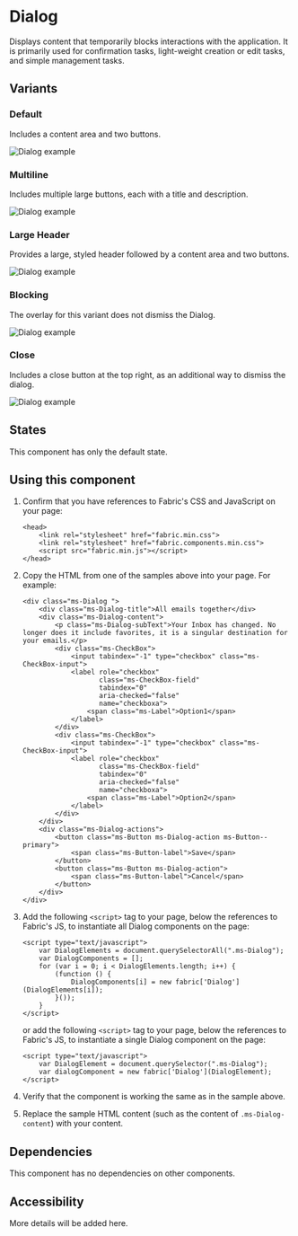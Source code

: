 # Dialog
Displays content that temporarily blocks interactions with the application. It is primarily used for confirmation tasks, light-weight creation or edit tasks, and simple management tasks.

## Variants

### Default
Includes a content area and two buttons.




![Dialog example](https://raw.githubusercontent.com/OfficeDev/office-ui-fabric-js/master/ghdocs/component_images/Dialog-default.png)


### Multiline
Includes multiple large buttons, each with a title and description.



![Dialog example](https://raw.githubusercontent.com/OfficeDev/office-ui-fabric-js/master/ghdocs/component_images/Dialog-multiline.png)


### Large Header
Provides a large, styled header followed by a content area and two buttons.



![Dialog example](https://raw.githubusercontent.com/OfficeDev/office-ui-fabric-js/master/ghdocs/component_images/Dialog-largeheader.png)


### Blocking
The overlay for this variant does not dismiss the Dialog.



![Dialog example](https://raw.githubusercontent.com/OfficeDev/office-ui-fabric-js/master/ghdocs/component_images/Dialog-blocking.png)


### Close
Includes a close button at the top right, as an additional way to dismiss the dialog.



![Dialog example](https://raw.githubusercontent.com/OfficeDev/office-ui-fabric-js/master/ghdocs/component_images/Dialog-close.png)


## States
This component has only the default state.

## Using this component
1. Confirm that you have references to Fabric's CSS and JavaScript on your page:

	```
    <head>
        <link rel="stylesheet" href="fabric.min.css">
        <link rel="stylesheet" href="fabric.components.min.css">
        <script src="fabric.min.js"></script>
    </head>
	```

2. Copy the HTML from one of the samples above into your page. For example:

	```
    <div class="ms-Dialog ">
        <div class="ms-Dialog-title">All emails together</div>
        <div class="ms-Dialog-content">
            <p class="ms-Dialog-subText">Your Inbox has changed. No longer does it include favorites, it is a singular destination for your emails.</p>
            <div class="ms-CheckBox">
                <input tabindex="-1" type="checkbox" class="ms-CheckBox-input">
                <label role="checkbox"
                       class="ms-CheckBox-field"
                       tabindex="0"
                       aria-checked="false"
                       name="checkboxa">
                    <span class="ms-Label">Option1</span>
                </label>
            </div>
            <div class="ms-CheckBox">
                <input tabindex="-1" type="checkbox" class="ms-CheckBox-input">
                <label role="checkbox"
                       class="ms-CheckBox-field"
                       tabindex="0"
                       aria-checked="false"
                       name="checkboxa">
                    <span class="ms-Label">Option2</span>
                </label>
            </div>
        </div>
        <div class="ms-Dialog-actions">
            <button class="ms-Button ms-Dialog-action ms-Button--primary">
                <span class="ms-Button-label">Save</span>
            </button>
            <button class="ms-Button ms-Dialog-action">
                <span class="ms-Button-label">Cancel</span>
            </button>
        </div>
    </div>
	```

3. Add the following `<script>` tag to your page, below the references to Fabric's JS, to instantiate all Dialog components on the page:

	```
    <script type="text/javascript">
        var DialogElements = document.querySelectorAll(".ms-Dialog");
        var DialogComponents = [];
        for (var i = 0; i < DialogElements.length; i++) {
            (function () {
                DialogComponents[i] = new fabric['Dialog'](DialogElements[i]);
            }());
        }
    </script>
	```

	or add the following `<script>` tag to your page, below the references to Fabric's JS, to instantiate a single Dialog component on the page:

	```
    <script type="text/javascript">
        var DialogElement = document.querySelector(".ms-Dialog");
        var dialogComponent = new fabric['Dialog'](DialogElement);
    </script>
	```

4. Verify that the component is working the same as in the sample above.
5. Replace the sample HTML content (such as the content of `.ms-Dialog-content`) with your content.

## Dependencies
This component has no dependencies on other components.

## Accessibility
More details will be added here.